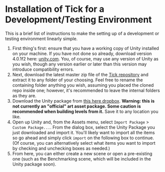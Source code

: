 # Installation of Tick for a Development/Testing Environment

This is a brief list of instructions to make the setting up of a development or testing environment linearly simple.

1. First thing's first: ensure that you have a working copy of Unity installed on your machine. If you have not done so already, download version 4.0.1f2 here: [unity.com](http://download.unity3d.com/download_unity/UnitySetup-4.0.1.exe). You, of course, may use any version of Unity as you wish, though any version earlier or later than this version may introduce compatibility errors.
2. Next, download the latest master zip file of the [Tick repository](https://github.com/swin-sep/Team-04-Tick/archive/master.zip) and extract it to any folder of your choosing.
Feel free to rename the containing folder anything you wish, assuming you placed the cloned repo inside one; however, it's recommended to leave the internal folders as they are.
3. Download the Unity package from [this here dropbox](https://www.dropbox.com/s/x0s7yghtyafynut/UnofficialTickArtPackage.unitypackage).
**Warning: this is not currently an "official" art asset package. Some caution is recommended when building levels from it.**
Save it to any location you like.
4. Open up Unity and, from the Assets menu, select `Import Package` > `Custom Package...`. From the dialog box, select the Unity Package you just downloaded and import it. You'll likely want to import all the items so go ahead and simply click `import` on the following box to continue. (Of course, you can alternatively select what items you want to import by checking and unchecking boxes as needed.)
5. From here, you can either create a new scene or open a pre-existing one (such as the Benchmarking scene, which will be included in the Unity package soon).
